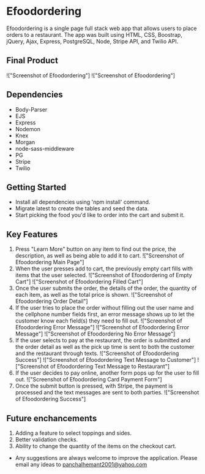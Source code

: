 # Efoodordering
Efoodordering is a single page full stack web app that allows users to place orders to a restaurant.
The app was built using HTML, CSS, Boostrap, jQuery, Ajax, Express, PostgreSQL, Node, Stripe API, and Twilio API.
## Final Product
!["Screenshot of Efoodordering"]
!["Screenshot of Efoodordering"]
## Dependencies
- Body-Parser
- EJS
- Express
- Nodemon
- Knex
- Morgan
- node-sass-middleware
- PG
- Stripe
- Twilio
## Getting Started
- Install all dependencies using 'npm install' command.
- Migrate latest to create the tables and seed the data.
- Start picking the food you'd like to order into the cart and submit it.
## Key Features
1. Press "Learn More" button on any item to find out the price, the description, as well as being able to add it to cart.
!["Screenshot of Efoodordering Main Page"]
2. When the user presses add to cart, the previously empty cart fills with items that the user selected.
!["Screenshot of Efoodordering of Empty Cart"]
!["Screenshot of Efoodordering Filled Cart"]
3. Once the user submits the order, the details of the order, the quantity of each item, as well as the total price is shown.
!["Screenshot of Efoodordering Order Detail"]
4. If the user tries to place the order without filling out the user name and the cellphone number fields first, an error message shows up to let the customer know each field(s) they need to fill out.
!["Screenshot of Efoodordering Error Message"]
!["Screenshot of Efoodordering Error Message"]
!["Screenshot of Efoodordering No Error Message"]
5. If the user selects to pay at the restaurant, the order is submitted and the order detail as well as the pick up time is sent to both the customer and the restaurant through texts.
!["Screenshot of Efoodordering Success"]
!["Screenshot of Efoodordering Text Message to Customer"]
!["Screenshot of Efoodordering Text Message to Restaurant"]
6. If the user decides to pay online, another form pops up for the user to fill out.
!["Screenshot of Efoodordering Card Payment Form"]
7. Once the submit button is pressed, with Stripe, the payment is processed and the text messages are sent to both parties.
!["Screenshot of Efoodordering Success"]
## Future enchancements
1. Adding a feature to select toppings and sides.
2. Better validation checks.
3. Ability to change the quantity of the items on the checkout cart.
- Any suggestions are always welcome to improve the application. Please email any ideas to panchalhemant2001@yahoo.com
